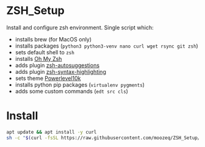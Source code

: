 # ZSH_Setup

Install and configure zsh environment. Single script which:
- installs brew (for MacOS only)
- installs packages (``python3 python3-venv nano curl wget rsync git zsh``)
- sets default shell to ``zsh``
- installs [Oh My Zsh](https://github.com/ohmyzsh/ohmyzsh)
- adds plugin [zsh-autosuggestions](https://github.com/zsh-users/zsh-autosuggestions)
- adds plugin [zsh-syntax-highlighting](https://github.com/zsh-users/zsh-syntax-highlighting)
- sets theme [Powerlevel10k](https://github.com/romkatv/powerlevel10k)
- installs python pip packages (``virtualenv pygments``)
- adds some custom commands (``edt src cls``)

# Install

```bash
apt update && apt install -y curl
sh -c "$(curl -fsSL https://raw.githubusercontent.com/moozeq/ZSH_Setup/master/setup.sh)"
```